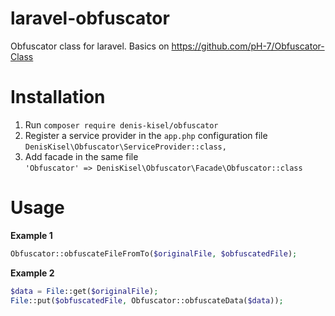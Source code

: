 # laravel-obfuscator
Obfuscator class for laravel. Basics on https://github.com/pH-7/Obfuscator-Class

# Installation

1. Run `composer require denis-kisel/obfuscator`  
2. Register a service provider in the `app.php` configuration file  
`DenisKisel\Obfuscator\ServiceProvider::class,`  
3. Add facade in the same file  
`'Obfuscator' => DenisKisel\Obfuscator\Facade\Obfuscator::class`  

# Usage

<b>Example 1</b>
```php
Obfuscator::obfuscateFileFromTo($originalFile, $obfuscatedFile);
```

<b>Example 2</b>
```php
$data = File::get($originalFile);
File::put($obfuscatedFile, Obfuscator::obfuscateData($data));
```
